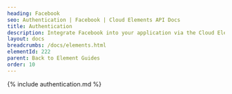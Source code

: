 ```yaml
---
heading: Facebook
seo: Authentication | Facebook | Cloud Elements API Docs
title: Authentication
description: Integrate Facebook into your application via the Cloud Elements APIs.
layout: docs
breadcrumbs: /docs/elements.html
elementId: 222
parent: Back to Element Guides
order: 10
---
```


{% include authentication.md %}
